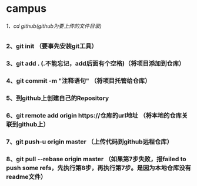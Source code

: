 # campus

###### 1、cd github(github为要上传的文件目录)
### 2、git init （要事先安装git工具）
### 3、git add . (.不能忘记，add后面有个空格)（将项目添加到仓库）
### 4、git commit -m "注释语句"  （将项目托管给仓库）
### 5、到github上创建自己的Repository
### 6、git remote add origin https://仓库的url地址  （将本地的仓库关联到github上）
### 7、git push-u origin master （上传代码到github远程仓库）
### 8、git pull --rebase origin master （如果第7步失败，报failed to push some refs，先执行第8步，再执行第7步。是因为本地仓库没有readme文件）
